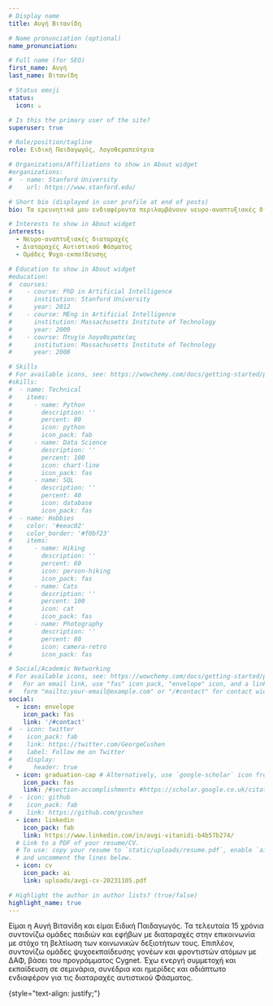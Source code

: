 ```yaml
---
# Display name
title: Αυγή Βιτανίδη

# Name pronunciation (optional)
name_pronunciation: 

# Full name (for SEO)
first_name: Αυγή
last_name: Βιτανίδη

# Status emoji
status:
  icon: ☕️

# Is this the primary user of the site?
superuser: true

# Role/position/tagline
role: Ειδική Παιδαγωγός, Λογοθεραπεύτρια

# Organizations/Affiliations to show in About widget
#organizations:
#  - name: Stanford University
#    url: https://www.stanford.edu/

# Short bio (displayed in user profile at end of posts)
bio: Τα ερευνητικά μου ενδιαφέροντα περιλαμβάνουν νευρο-αναπτυξιακές διαταραχές, ΔΑΦ, καθώς και ομάδες ψυχο-εκπαίδευσης

# Interests to show in About widget
interests:
  - Νευρο-αναπτυξιακές διαταραχές 
  - Διαταραχές Αυτιστικού Φάσματος
  - Ομάδες Ψυχο-εκπαίδευσης

# Education to show in About widget
#education:
#  courses:
#    - course: PhD in Artificial Intelligence
#      institution: Stanford University
#      year: 2012
#    - course: MEng in Artificial Intelligence
#      institution: Massachusetts Institute of Technology
#      year: 2009
#    - course: Πτυχίο Λογοθεραπείας
#      institution: Massachusetts Institute of Technology
#      year: 2008

# Skills
# For available icons, see: https://wowchemy.com/docs/getting-started/page-builder/#icons
#skills:
#  - name: Technical
#    items:
#      - name: Python
#        description: ''
#        percent: 80
#        icon: python
#        icon_pack: fab
#      - name: Data Science
#        description: ''
#        percent: 100
#        icon: chart-line
#        icon_pack: fas
#      - name: SQL
#        description: ''
#        percent: 40
#        icon: database
#        icon_pack: fas
#  - name: Hobbies
#    color: '#eeac02'
#    color_border: '#f0bf23'
#    items:
#      - name: Hiking
#        description: ''
#        percent: 60
#        icon: person-hiking
#        icon_pack: fas
#      - name: Cats
#        description: ''
#        percent: 100
#        icon: cat
#        icon_pack: fas
#      - name: Photography
#        description: ''
#        percent: 80
#        icon: camera-retro
#        icon_pack: fas

# Social/Academic Networking
# For available icons, see: https://wowchemy.com/docs/getting-started/page-builder/#icons
#   For an email link, use "fas" icon pack, "envelope" icon, and a link in the
#   form "mailto:your-email@example.com" or "/#contact" for contact widget.
social:
  - icon: envelope
    icon_pack: fas
    link: '/#contact'
#  - icon: twitter
#    icon_pack: fab
#    link: https://twitter.com/GeorgeCushen
#    label: Follow me on Twitter
#    display:
#      header: true
  - icon: graduation-cap # Alternatively, use `google-scholar` icon from `ai` icon pack
    icon_pack: fas
    link: /#section-accomplishments #https://scholar.google.co.uk/citations?user=sIwtMXoAAAAJ
#  - icon: github
#    icon_pack: fab
#    link: https://github.com/gcushen
  - icon: linkedin
    icon_pack: fab
    link: https://www.linkedin.com/in/avgi-vitanidi-b4b57b274/
  # Link to a PDF of your resume/CV.
  # To use: copy your resume to `static/uploads/resume.pdf`, enable `ai` icons in `params.yaml`,
  # and uncomment the lines below.
  - icon: cv
    icon_pack: ai
    link: uploads/avgi-cv-20231105.pdf

# Highlight the author in author lists? (true/false)
highlight_name: true
---
```


Είμαι η Αυγή Βιτανίδη και είμαι Ειδική Παιδαγωγός. Τα τελευταία 15 χρόνια
συντονίζω ομάδες παιδιών και εφήβων με διαταραχές στην επικοινωνία με στόχο τη
βελτίωση των κοινωνικών δεξιοτήτων τους. Επιπλέον, συντονίζω ομάδες
ψυχοεκπαίδευσης γονέων και φροντιστών ατόμων με ΔΑΦ, βάσει του προγράμματος
Cygnet. Έχω ενεργή συμμετοχή και εκπαίδευση σε σεμινάρια, συνέδρια και ημερίδες
και αδιάπτωτο ενδιαφέρον για τις διαταραχές αυτιστικού Φάσματος.

{style="text-align: justify;"}

